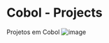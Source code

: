 # Cobol - Projects
Projetos em Cobol
![image](https://github.com/user-attachments/assets/c7bcdc95-3c1b-41f4-aea0-848dcc2aad1a)

